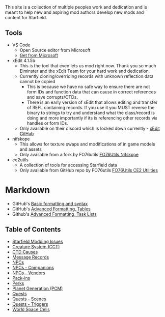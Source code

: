 This site is a collection of multiple peoples work and dedication and is meant to help new and aspiring mod authors develop new mods and content for Starfield.

## Tools
- VS Code
    - Open Source editor from Microsoft
    - [Get from Microsoft](https://code.visualstudio.com/download)
- xEdit 4.1.5b
    - This is the tool that even lets us mod right now. Thank you so much Elminster and the xEdit Team for your hard work and dedication. 
    - Currently cloning/overriding records with unknown reflection data cannot be copied
        - This is because we have no safe way to ensure there are not form IDs and function data that can cause in correct references and save corrupts/CTDs. 
        - There is an early version of xEdit that allows editing and transfer of REFL containing records. If you use it you MUST reverse the binary to strings to try and understand what the class/record is doing and more importantly if its is referencing other records via handles or form IDs. 
    - Only available on their discord which is locked down currently - [xEdit GitHub](https://github.com/TES5Edit/TES5Edit)
- nifskope
    - This allows for texture swaps and modifications of in game models and assets
    - Only available from a fork by FO76utils [FO76Utils Nifskope](https://github.com/fo76utils/nifskope)
- ce2utils 
    - A collection of tools for accessing Starfield data
    - Only available from GitHub repo by FO76utils [FO76Utils CE2 Utilities](https://github.com/fo76utils/ce2utils)

# Markdown
- GitHub's [Basic formatting and syntax](https://docs.github.com/en/get-started/writing-on-github/getting-started-with-writing-and-formatting-on-github/basic-writing-and-formatting-syntax)
- GitHub's [Advanced Formatting, Tables](https://docs.github.com/en/get-started/writing-on-github/working-with-advanced-formatting/organizing-information-with-tables)
- Github's [Advanced Formatting, Task Lists](https://docs.github.com/en/get-started/writing-on-github/working-with-advanced-formatting/about-task-lists)

## Table of Contents
- [Starfield Modding Issues](./KnownModdingIssues.md)
- [Creature System (CCT)](./CreatureSystem.md)
- [CTD Causes](./CTDCauses.md)
- [Message Records](./MessageRecords.md)
- [NPCs](./NPCs.md)
- [NPCs - Companions](./NPCs-CompanionsAndCrew.md)
- [NPCs - Vendors](./NPCs-Vendors.md)
- [Pack-ins](./Pack-ins.md)
- [Perks](./Perks.md)
- [Planet Generation (PCM)](./PlanetGeneration.md)
- [Quests](./Quests.md)
- [Quests - Scenes](./Quests-Scenes.md)
- [Quests - Triggers](./Quests-Triggers.md)
- [World Space Cells](./WorldSpaceCells.md)

